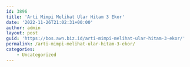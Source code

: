 ```yaml
---
id: 3896
title: 'Arti Mimpi Melihat Ular Hitam 3 Ekor'
date: '2022-11-26T21:02:31+00:00'
author: admin
layout: post
guid: 'https://bos.awn.biz.id/arti-mimpi-melihat-ular-hitam-3-ekor/'
permalink: /arti-mimpi-melihat-ular-hitam-3-ekor/
categories:
    - Uncategorized
---
```


